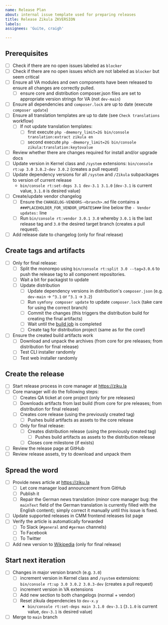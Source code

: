 ```yaml
---
name: Release Plan
about: internal issue template used for preparing releases
title: Release Zikula ZKVERSION
labels: 
assignees: 'Guite, craigh'

---
```


## Prerequisites

- [ ] Check if there are no open issues labeled as `blocker`
- [ ] Check if there are no open issues which are not labeled as `blocker` but seem critical
- [ ] Ensure all VA modules and own components have been released to ensure all changes are correctly pulled.
     - [ ] ensure core and distribution composer.json files are set to appropriate version strings for VA (not `dev-main`)
- [ ] Ensure all dependencies and `composer.lock` are up to date (execute `composer update`)
- [ ] Ensure all translation templates are up to date (see `Check translations` workflow)
  - [ ] If not update translation templates:
     - [ ] first execute `php -dmemory_limit=2G bin/console translation:extract zikula en`
     - [ ] second execute `php -dmemory_limit=2G bin/console zikula:translation:keytovalue`
- [ ] Review whether there are changes required for install and/or upgrade docs
- [ ] Update version in Kernel class and `/system` extensions: `bin/console rt:up 3.0 3.0.2-dev 3.0.2` (creates a pull request)
- [ ] Update dependency versions for all `/system` and `/Zikula` subpackages to version of current release
     - `bin/console rt:set-deps 3.1 dev-3.1 3.1.0` (`dev-3.1` is current value, `3.1.0` is desired value)
- [ ] Create/update vendor changelog
  - [ ] Ensure the `CHANGELOG-VENDORS-<branch>.md` file contains a `###PLACEHOLDER_FOR_VENDOR_UPDATES###` line below the `- Vendor updates:` line
  - [ ] Run `bin/console rt:vendor 3.0.1 3.0` whereby `3.0.1` is the last release tag and `3.0` the desired target branch (creates a pull request).
- [ ] Add release date to changelog (only for final release)

## Create tags and artifacts

- [ ] Only for final release:
  - [ ] Split the monorepo using `bin/console rt:split 3.0 --tag=3.0.6` to push the release tag to all component repositories.
  - [ ] Wait a bit for packagist to update
  - [ ] Update distribution
    - [ ] Update dependency versions in distribution's `composer.json` (e.g. `dev-main` -> `^3.1` or `^3.1` -> `3.2`)
    - [ ] Run `symfony composer update` to update `composer.lock` (take care for using the correct branch)
    - [ ] Commit the changes (this triggers the distribution build for creating the final artifacts)
    - [ ] Wait until the [build job](https://github.com/zikula/distribution/actions?query=workflow%3A%22Build+archives%22) is completed
    - [ ] Create tag for distribution project (same as for the core!)
- [ ] Ensure the created build artifacts work
  - [ ] Download and unpack the archives (from core for pre releases; from distribution for final release)
  - [ ] Test CLI installer randomly
  - [ ] Test web installer randomly

## Create the release

- [ ] Start release process in core manager at <https://ziku.la>
- [ ] Core manager will do the following steps:
  - [ ] Creates QA ticket at core project (only for pre releases)
  - [ ] Downloads artifacts from last build (from core for pre releases; from distribution for final release)
  - [ ] Creates core release (using the previously created tag)
    - [ ] Pushes build artifacts as assets to the core release
  - [ ] Only for final release:
    - [ ] Creates distribution release (using the previously created tag)
       - [ ] Pushes build artifacts as assets to the distribution release
    - [ ] Closes core milestone (if exists)
- [ ] Review the release page at GitHub
- [ ] Review release assets, try to download and unpack them

## Spread the word

- [ ] Provide news article at <https://ziku.la>
  - [ ] Let core manager load announcement from GitHub
  - [ ] Publish it
  - [ ] Repair the German news translation (minor core manager bug: the `mainText` field of the German translation is currently filled with the English content); simply correct it manually until this issue is fixed.
- [ ] Update supported releases in CMM frontend releases list page
- [ ] Verify the article is automatically forwarded
  - [ ] To Slack (`#general` and `#german` channels)
  - [ ] To Facebook
  - [ ] To Twitter
- [ ] Add new version to [Wikipedia](https://de.wikipedia.org/wiki/Zikula) (only for final release)

## Start next iteration

- [ ] Changes in major version branch (e.g. `3.0`)
  - [ ] increment version in Kernel class and `/system` extensions: `bin/console rt:up 3.0 3.0.2 3.0.3-dev` (creates a pull request)
  - [ ] increment version in VA extensions
  - [ ] Add new section to both changelogs (normal + vendor)
  - [ ] Reset zikula dependencies to `dev-x.y`
    - `bin/console rt:set-deps main 3.1.0 dev-3.1` (`3.1.0` is current value, `dev-3.1` is desired value)
- [ ] Merge to `main` branch
